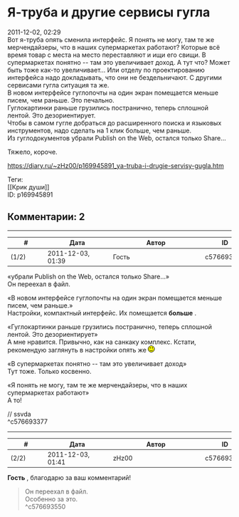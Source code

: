 Я-труба и другие сервисы гугла
==============================

  
2011-12-02, 02:29  
 Вот я-труба опять сменила интерфейс. Я понять не могу, там те же мерчендайзеры, что в наших супермаркетах работают? Которые всё время товар с места на место переставляют и ищи его свищи. В супермаркетах понятно -- там это увеличивает доход. А тут что? Может быть тоже как-то увеличивает... Или отделу по проектированию интерфейса надо докладывать, что они не бездельничают. С другими сервисами гугла ситуация та же.   
 В новом интерфейсе гуглопочты на один экран помещается меньше писем, чем раньше. Это печально.   
 Гуглокартинки раньше грузились постранично, теперь сплошной лентой. Это дезориентирует.   
 Чтобы в самом гугле добраться до расширенного поиска и языковых инструментов, надо сделать на 1 клик больше, чем раньше.   
 Из гуглодокументов убрали Publish on the Web, остался только Share...   
   
 Тяжело, короче.   
  
<https://diary.ru/~zHz00/p169945891_ya-truba-i-drugie-servisy-gugla.htm>  
  
Теги:  
[[Крик души]]  
ID: p169945891  


Комментарии: 2
--------------

  


---



|         #         |              Дата              |                     Автор                     |           ID           |
| --- | --- | --- | --- |
| (1/2) | 2011-12-03, 01:39 | Гость | c576693377 |

  
 «убрали Publish on the Web, остался только Share...»   
 Он переехал в файл.   
   
 «В новом интерфейсе гуглопочты на один экран помещается меньше писем, чем раньше.»   
 Настройки, компактный интерфейс. Их помещается  **больше**  .   
   
 «Гуглокартинки раньше грузились постранично, теперь сплошной лентой. Это дезориентирует»   
 А мне нравится. Привычно, как на санкаку комплекс. Кстати, рекомендую заглянуть в настройки опять же ![:)](pics/3.gif)   
   
 «В супермаркетах понятно -- там это увеличивает доход»   
 Тут тоже. Только косвенно.   
   
 «Я понять не могу, там те же мерчендайзеры, что в наших супермаркетах работают»   
 А то!   
   
 // ssvda   
 ^c576693377

---



|         #         |              Дата              |                     Автор                     |           ID           |
| --- | --- | --- | --- |
| (2/2) | 2011-12-03, 01:41 | zHz00 | c576693550 |

  
  **Гость**  , благодарю за ваш комментарий!   
 >Он переехал в файл.   
 Особенно за это.   
 ^c576693550